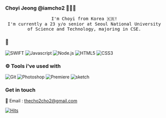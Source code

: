 ### Choyi Jeong @iamcho2 👩🏻‍💻



<p align="center">
  <samp>
    I'm Choyi from Korea 🇰🇷! <br> I'm currently a 23 y/o senior at Seoul National University of Science and Technology, majoring in CSE.
  </samp>
</p>

### 🌱 

![SWIFT](https://img.shields.io/static/v1?style=for-the-badge&logo=swift&message=SWIFT&label=&color=FA7343&labelColor=000000) ![Javascript](https://img.shields.io/static/v1?style=for-the-badge&logo=javascript&message=Javascript&label=&color=F7DF1E&labelColor=000000) ![Node.js](https://img.shields.io/static/v1?style=for-the-badge&logo=node.js&message=Node.js&label=&color=339933&labelColor=000000) ![HTML5](https://img.shields.io/static/v1?style=for-the-badge&logo=html5&message=HTML5&label=&color=E34F26&labelColor=000000) ![CSS3](https://img.shields.io/static/v1?style=for-the-badge&logo=css3&message=CSS3&label=&color=1572B6&labelColor=000000)

### ⚙️ Tools i've used with

![Git](https://img.shields.io/static/v1?style=for-the-badge&logo=git&message=Git&label=&color=F05032&labelColor=000000) ![Photoshop](https://img.shields.io/static/v1?style=for-the-badge&logo=adobe-photoshop&message=Photoshop&label=&color=31A8FF&labelColor=000000) ![Premiere](https://img.shields.io/static/v1?style=for-the-badge&logo=adobe-premiere-pro&message=Premiere&label=&color=EA77FF&labelColor=000000) ![sketch](https://img.shields.io/static/v1?style=for-the-badge&logo=sketch&message=SKETCH&label=&color=F7B500&labelColor=000000)

<!-- 💎 Projects -->

### Get in touch

📧 Email : thecho2cho2@gmail.com

[![Hits](https://hits.seeyoufarm.com/api/count/incr/badge.svg?url=https%3A%2F%2Fgithub.com%2Fiamcho2&count_bg=%23FFCA00&title_bg=%23FFFFFF&icon=&icon_color=%23E7E7E7&title=%F0%9F%91%8B&edge_flat=false)](https://hits.seeyoufarm.com)